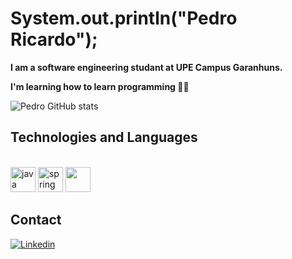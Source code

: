 # System.out.println("Pedro Ricardo");
**I am a software engineering studant at UPE Campus Garanhuns.**

**I'm learning how to learn programming 🧑‍💻**

![Pedro GitHub stats](https://github-readme-stats.vercel.app/api?username=Pedro-RGS&theme=radical&show_icons=true)

## Technologies and Languages
<div style="display: inline_block"><br/>
 <img src="https://cdn.jsdelivr.net/gh/devicons/devicon/icons/java/java-original.svg" height="40" alt="java"/>
 <img src="https://cdn.jsdelivr.net/gh/devicons/devicon/icons/spring/spring-original.svg" height="40" alt="spring boot"/>
 <img src="https://cdn.simpleicons.org/postgresql/4169E1" height="40" alt"postgresql"/>
</div>

## Contact
[![Linkedin](https://img.shields.io/badge/LinkedIn-0077B5?style=for-the-badge&logo=linkedin&logoColor=white)](https://www.linkedin.com/in/pedro-ricardo-gomes-de-souza-ab30aa29a/)
